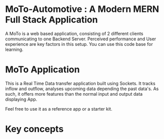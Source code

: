 # MoTo-Automotive : A Modern MERN Full Stack Application

 A MoTo is a web based application, consisting of 2 different clients communicating to one Backend Server. Perceived performance and User experience are key factors in this setup. You can use this code base for learning.

# MoTo Application

This is a Real Time Data transfer application built using Sockets. It tracks inflow and outflow, analyses upcoming data depending the past data's. As such, it offers more features than the normal input and output data displaying App.

Feel free to use it as a reference app or a starter kit.

# Key concepts


